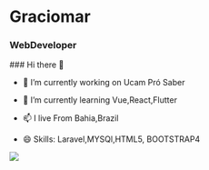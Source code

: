 <h1>Graciomar</h1>
<h3>WebDeveloper</h3>
### Hi there 👋

- 🔭 I’m currently working on Ucam Pró Saber

- 🌱 I’m currently learning Vue,React,Flutter

- 📫 I live From Bahia,Brazil

- 😄 Skills: Laravel,MYSQl,HTML5, BOOTSTRAP4

<img src="http://www.graciomar.com.br/images/exception.png" widht=100>

<!--
**graciomar/graciomar** is a ✨ _special_ ✨ repository because its `README.md` (this file) appears on your GitHub profile.

Here are some ideas to get you started:

- 🔭 I’m currently working on ...
- 🌱 I’m currently learning ...
- 👯 I’m looking to collaborate on ...
- 🤔 I’m looking for help with ...
- 💬 Ask me about ...
- 📫 How to reach me: ...
- 😄 Pronouns: ...
- ⚡ Fun fact: ...
-->
